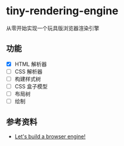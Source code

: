 # tiny-rendering-engine
从零开始实现一个玩具版浏览器渲染引擎
## 功能
* [x] HTML 解析器
* [ ] CSS 解析器
* [ ] 构建样式树
* [ ] CSS 盒子模型
* [ ] 布局树
* [ ] 绘制

## 参考资料
* [Let's build a browser engine!](https://limpet.net/mbrubeck/2014/08/08/toy-layout-engine-1.html)
